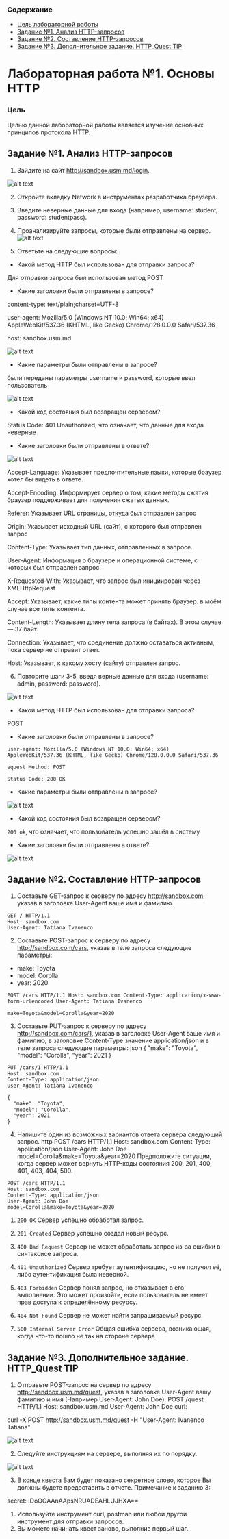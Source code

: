 ### Содержание

* [Цель лабораторной работы](#цель)
* [Задание №1. Анализ HTTP-запросов](#задание-1-анализ-http-запросов)
* [Задание №2. Составление HTTP-запросов](#задание-2-составление-http-запросов)
* [Задание №3. Дополнительное задание. HTTP_Quest TIP](#задание-3-дополнительное-задание-http_quest-tip)

# Лабораторная работа №1. Основы HTTP
### Цель

Целью данной лабораторной работы является изучение основных принципов протокола HTTP.

## Задание №1. Анализ HTTP-запросов
1. Зайдите на сайт http://sandbox.usm.md/login.

![alt text](image.png)

2. Откройте вкладку Network в инструментах разработчика браузера.

3. Введите неверные данные для входа (например, username: student, password: studentpass).

4. Проанализируйте запросы, которые были отправлены на сервер.
![alt text](image-1.png)

5. Ответьте на следующие вопросы:

* Какой метод HTTP был использован для отправки запроса?

Для отправки запроса был использован метод POST

* Какие заголовки были отправлены в запросе?

content-type: 
text/plain;charset=UTF-8

user-agent:
Mozilla/5.0 (Windows NT 10.0; Win64; x64) AppleWebKit/537.36 (KHTML, like Gecko) Chrome/128.0.0.0 Safari/537.36

host:
sandbox.usm.md

![alt text](image-2.png)

* Какие параметры были отправлены в запросе?

были переданы параметры username и password, которые ввел пользователь 

![alt text](image-3.png)

* Какой код состояния был возвращен сервером?

Status Code: 401 Unauthorized, что означает, что данные для входа неверные 

* Какие заголовки были отправлены в ответе?

![alt text](image-4.png)

Accept-Language:
Указывает предпочтительные языки, которые браузер хотел бы видеть в ответе. 

Accept-Encoding:
Информирует сервер о том, какие методы сжатия браузер поддерживает для получения сжатых данных.

Referer:
Указывает URL страницы, откуда был отправлен запрос

Origin:
Указывает исходный URL (сайт), с которого был отправлен запрос

Content-Type:
Указывает тип данных, отправленных в запросе.

User-Agent:
Информация о браузере и операционной системе, с которых был отправлен запрос.

X-Requested-With:
Указывает, что запрос был инициирован через XMLHttpRequest

Accept:
Указывает, какие типы контента может принять браузер. в моём случае все типы контента.

Content-Length:
Указывает длину тела запроса (в байтах). В этом случае — 37 байт.

Connection:
Указывает, что соединение должно оставаться активным, пока сервер не отправит ответ.

Host:
Указывает, к какому хосту (сайту) отправлен запрос.

6. Повторите шаги 3-5, введя верные данные для входа (username: admin, password: password).

![alt text](image-5.png)

* Какой метод HTTP был использован для отправки запроса?

POST

* Какие заголовки были отправлены в запросе?

`user-agent:
Mozilla/5.0 (Windows NT 10.0; Win64; x64) AppleWebKit/537.36 (KHTML, like Gecko) Chrome/128.0.0.0 Safari/537.36`

`equest Method:
POST`

`Status Code:
200 OK`

* Какие параметры были отправлены в запросе?

![alt text](image-6.png)

* Какой код состояния был возвращен сервером?

`200 ok`,  что означает, что пользователь успешно зашёл в систему 

* Какие заголовки были отправлены в ответе?

![alt text](image-7.png)


##  Задание №2. Составление HTTP-запросов

1. Составьте GET-запрос к серверу по адресу http://sandbox.com, указав в заголовке User-Agent ваше имя и фамилию.

```http
GET / HTTP/1.1
Host: sandbox.com
User-Agent: Tatiana Ivanenco
```

2. Составьте POST-запрос к серверу по адресу http://sandbox.com/cars, указав в теле запроса следующие параметры:
* make: Toyota
* model: Corolla
* year: 2020

`POST /cars HTTP/1.1
Host: sandbox.com
Content-Type: application/x-www-form-urlencoded
User-Agent: Tatiana Ivanenco`

`make=Toyota&model=Corolla&year=2020`


3. Составьте PUT-запрос к серверу по адресу http://sandbox.com/cars/1, указав в заголовке User-Agent ваше имя и фамилию, в заголовке Content-Type значение application/json и в теле запроса следующие параметры: json { "make": "Toyota", "model": "Corolla", "year": 2021 }

```
PUT /cars/1 HTTP/1.1
Host: sandbox.com
Content-Type: application/json
User-Agent: Tatiana Ivanenco

{
  "make": "Toyota",
  "model": "Corolla",
  "year": 2021
}
```

4. Напишите один из возможных вариантов ответа сервера следующий запрос. http POST /cars HTTP/1.1 Host: sandbox.com Content-Type: application/json User-Agent: John Doe model=Corolla&make=Toyota&year=2020 Предположите ситуации, когда сервер может вернуть HTTP-коды состояния 200, 201, 400, 401, 403, 404, 500.
```
POST /cars HTTP/1.1
Host: sandbox.com
Content-Type: application/json
User-Agent: John Doe
model=Corolla&make=Toyota&year=2020
```

1. `200 OK`
Сервер успешно обработал запрос. 

2. `201 Created`
Сервер успешно создал новый ресурс.

3. `400 Bad Request`
Сервер не может обработать запрос из-за ошибки в синтаксисе запроса. 

4. `401 Unauthorized`
Сервер требует аутентификацию, но не получил её, либо аутентификация была неверной.

5. `403 Forbidden`
Сервер понял запрос, но отказывает в его выполнении. Это может произойти, если пользователь не имеет прав доступа к определённому ресурсу.

6. `404 Not Found`
Сервер не может найти запрашиваемый ресурс.

7. `500 Internal Server Error`
Общая ошибка сервера, возникающая, когда что-то пошло не так на стороне сервера


## Задание №3. Дополнительное задание. HTTP_Quest TIP
1. Отправьте POST-запрос на сервер по адресу http://sandbox.usm.md/quest, указав в заголовке User-Agent вашу фамилию и имя (Например User-Agent: John Doe).
POST /quest HTTP/1.1
Host: sandbox.usm.md
User-Agent: John Doe
curl:


curl -X POST http://sandbox.usm.md/quest -H "User-Agent: Ivanenco Tatiana" 

![alt text](image-8.png)

2. Следуйте инструкциям на сервере, выполняя их по порядку.

![alt text](image-9.png)

3. В конце квеста Вам будет показано секретное слово, которое Вы должны будете предоставить в отчете.
Примечание к заданию 3:

 secret: IDoOGAAnAApsNRUADEAHLUJHXA==

1. Используйте инструмент curl, postman или любой другой инструмент для отправки запросов.
2. Вы можете начинать квест заново, выполнив первый шаг.